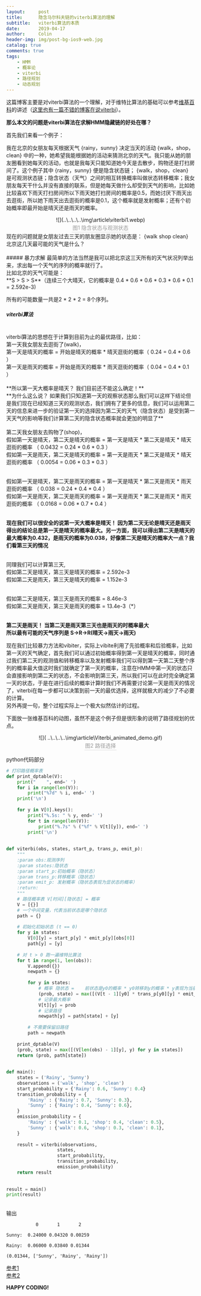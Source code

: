 ```yaml
---
layout:     post
title:      隐含马尔科夫链的viterbi算法的理解
subtitle:   viterbi算法的本质
date:       2019-04-17
author:     Colin
header-img: img/post-bg-ios9-web.jpg
catalog: true
comments: true
tags:
    - HMM
    - 概率论
    - viterbi
    - 路径规划
    - 动态规划
---
```


这篇博客主要是对viterbi算法的一个理解，对于维特比算法的基础可以参考[维基百科](https://zh.wikipedia.org/wiki/%E7%BB%B4%E7%89%B9%E6%AF%94%E7%AE%97%E6%B3%95)的讲述（[这里也有一篇不错的博客在说viterbi](https://www.cnblogs.com/pinard/p/6991852.html)）。

**那么本文的问题是viterbi算法在求解HMM隐藏链的好处在哪？**

首先我们来看一个例子：


我在北京的女朋友每天根据天气 {rainy，sunny} 决定当天的活动 {walk，shop，clean} 中的一种，她希望我能根据她的活动来猜测北京的天气。我只能从她的朋友圈看到她每天的活动，也就是我每天只能知道她今天是去散步，购物还是打扫房间了。这个例子其中 {rainy，sunny} 便是隐含状态链； {walk，shop，clean} 是可观测状态链；隐含状态（天气）之间的相互转换概率叫做状态转移概率；我女朋友每天干什么并没有直接的联系，但是她每天做什么却受到天气的影响，比如她比较喜欢下雨天打扫房间所以下雨天她打扫房间的概率是0.5，而她讨厌下雨天出去逛街，所以她下雨天出去逛街的概率是0.1，这个概率就是发射概率；还有个初始概率即最开始是晴天还是雨天的概率。
<br>
<center>
    ![](..\..\..\..\img\article\viterbi1.webp)
    <br>
    <div style="color:orange; border-bottom: 1px solid #d9d9d9;
    display: inline-block;
    color: #999;
    padding: 2px;">图1 隐含状态与观测状态</div>
</center>
现在的问题就是女朋友过去三天的朋友圈显示她的状态是： {walk shop clean} 
<br>
北京这几天最可能的天气是什么？
<br><br>
##### 暴力求解
最简单的方法当然是我可以把北京这三天所有的天气状况列举出来，求出每一个天气的序列的概率就行了。<br>
比如北京的天气可能是：<br>
**S > S > S**（连续三个大晴天，它的概率是 0.4 * 0.6 * 0.6 * 0.3 * 0.6 * 0.1 = 2.592e-3)

所有的可能数量一共是2 * 2 * 2 = 8个序列。

##### viterbi算法
<br>
viterbi算法的思想在于计算到目前为止的最优路径，比如：
<br>第一天我女朋友去逛街了(walk)，
<br>第一天是晴天的概率 = 开始是晴天的概率 * 晴天逛街的概率（ 0.24 = 0.4 * 0.6 ）
<br>第一天是雨天的概率 = 开始是雨天的概率 * 雨天逛街的概率（ 0.04 = 0.4 * 0.1 ）
<br><br>**所以第一天大概率是晴天？ 我们目前还不能这么确定！** 
<br>**为什么这么说？ 如果我们只知道第一天的观察状态那么我们可以这样下结论但是我们现在已经知道三天的观测状态，我们拥有了更多的信息，我们可以运用第二天的信息来进一步的验证第一天的选择因为第二天的天气（隐含状态）是受到第一天天气的影响等我们计算第二天的隐含状态概率就会更加的明显了**
<br><br>第二天我女朋友去购物了(shop)，
<br>假如第一天是晴天，第二天是晴天的概率 = 第一天是晴天 * 第二天是晴天 * 晴天逛街的概率 （ 0.0432 = 0.24 * 0.6 * 0.3 ）
<br>假如第一天是雨天，第二天是晴天的概率 = 第一天是雨天 * 第二天是晴天 * 晴天逛街的概率 （ 0.0054 = 0.06 * 0.3 * 0.3 ）

<br>假如第一天是晴天，第二天是雨天的概率 = 第一天是晴天 * 第二天是雨天 * 雨天逛街的概率 （ 0.038 = 0.24 * 0.4 * 0.4 ）
<br>假如第一天是雨天，第二天是雨天的概率 = 第一天是雨天 * 第二天是雨天 * 雨天逛街的概率 （ 0.0168 = 0.06 * 0.7 * 0.4 ）

<br>**现在我们可以很安全的说第一天大概率是晴天！ 因为第二天无论是晴天还是雨天得出的结论总是第一天是晴天的概率最大。另一方面，我可以得出第二天是晴天的最大概率为0.432，是雨天的概率为0.038，好像第二天是晴天的概率大一点？我们看第三天的情况**

<br>同理我们可以计算第三天,
<br>假如第二天是晴天，第三天是晴天的概率 = 2.592e-3
<br>假如第二天是雨天，第三天是晴天的概率 = 1.152e-3

<br>假如第二天是晴天，第三天是雨天的概率 = 8.46e-3
<br>假如第二天是雨天，第三天是雨天的概率 = 13.4e-3（*）

<br>**第二天是雨天！ 当第二天是雨天第三天也是雨天的时概率最大**
<br>**所以最有可能的天气序列是 S->R->R(晴天->雨天->雨天)**

现在我们比较暴力方法和vibiter，实际上vibite利用了先验概率和后验概率，比如第一天的天气确定，首先我们可以通过初始概率得到第一天是晴天的概率，同时通过我们第二天的观测值和转移概率以及发射概率我们可以得到第一天第二天整个序列的概率最大值这时我们就确定了第一天的概率，注意在HMM中第一天的状态只会直接影响到第二天的状态，不会影响到第三天，所以我们可以在此时完全确定第一天的状态，于是在进行后续的概率计算时我们不再需要讨论第一天是雨天的情况了，viterbi在每一步都可以决策到前一天的最优选择，这样就极大的减少了不必要的计算。
<br>另外再提一句，整个过程实际上一个极大似然估计的过程。

下面放一张维基百科的动图，虽然不是这个例子但是很形象的说明了路径规划的优点。
<center>
    ![]( ..\..\..\..\img\article\Viterbi_animated_demo.gif)
    <br>
    <div style="color:orange; border-bottom: 1px solid #d9d9d9;
    display: inline-block;
    color: #999;
    padding: 2px;">
        图2 路径选择
    </div>
</center>

python代码部分
```python
# 打印路径概率表
def print_dptable(V):
    print("    ", end=' ')
    for i in range(len(V)): 
        print("%7d" % i, end=' ')
    print('\n')
 
    for y in V[0].keys():
        print("%.5s: " % y, end=' ')
        for t in range(len(V)):
            print("%.7s" % ("%f" % V[t][y]), end=' ')
        print('\n')
 
 
def viterbi(obs, states, start_p, trans_p, emit_p):
    """
    :param obs:观测序列
    :param states:隐状态
    :param start_p:初始概率（隐状态）
    :param trans_p:转移概率（隐状态）
    :param emit_p: 发射概率（隐状态表现为显状态的概率）
    :return:
    """
    # 路径概率表 V[时间][隐状态] = 概率
    V = [{}]
    # 一个中间变量，代表当前状态是哪个隐状态
    path = {}
 
    # 初始化初始状态 (t == 0)
    for y in states:
        V[0][y] = start_p[y] * emit_p[y][obs[0]]
        path[y] = [y]
 
    # 对 t > 0 跑一遍维特比算法
    for t in range(1, len(obs)):
        V.append({})
        newpath = {}
 
        for y in states:
            # 概率 隐状态 =    前状态是y0的概率 * y0转移到y的概率 * y表现为当前状态的概率
            (prob, state) = max([(V[t - 1][y0] * trans_p[y0][y] * emit_p[y][obs[t]], y0) for y0 in states])
            # 记录最大概率
            V[t][y] = prob
            # 记录路径
            newpath[y] = path[state] + [y]
 
        # 不需要保留旧路径
        path = newpath
 
    print_dptable(V)
    (prob, state) = max([(V[len(obs) - 1][y], y) for y in states])
    return (prob, path[state])
 
 
def main():
    states = ('Rainy', 'Sunny')
    observations = ('walk', 'shop', 'clean')
    start_probability = {'Rainy': 0.6, 'Sunny': 0.4}
    transition_probability = {
        'Rainy' : {'Rainy': 0.7, 'Sunny': 0.3},
        'Sunny' : {'Rainy': 0.4, 'Sunny': 0.6},
    }
    emission_probability = {
        'Rainy' : {'walk': 0.1, 'shop': 0.4, 'clean': 0.5},
        'Sunny' : {'walk': 0.6, 'shop': 0.3, 'clean': 0.1},
    }
    
    result = viterbi(observations,
                   states,
                   start_probability,
                   transition_probability,
                   emission_probability)
    return result
 
 
result = main()
print(result)
```
<br>输出
```
           0       1       2 

Sunny:  0.24000 0.04320 0.00259 

Rainy:  0.06000 0.03840 0.01344 

(0.01344, ['Sunny', 'Rainy', 'Rainy'])
```


[参考1](https://wulc.me/2017/03/02/%E7%BB%B4%E7%89%B9%E6%AF%94%E7%AE%97%E6%B3%95/)
<br>[参考2](https://www.jianshu.com/p/3a83c2b83821)

**HAPPY CODING!**